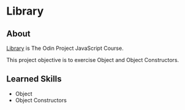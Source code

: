 # Library

## About

[Library](https://www.theodinproject.com/lessons/node-path-javascript-library) is The Odin Project JavaScript Course.

This project objective is to exercise Object and Object Constructors.

## Learned Skills

- Object
- Object Constructors

